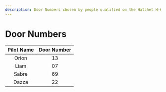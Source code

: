 ```yaml
---
description: Door Numbers chosen by people qualified on the Hatchet H-60
---
```


# Door Numbers

| Pilot Name | Door Number |
| :--------: | :---------: |
|    Orion   |      13     |
|    Liam    |      07     |
|    Sabre   |      69     |
|    Dazza   |      22     |
